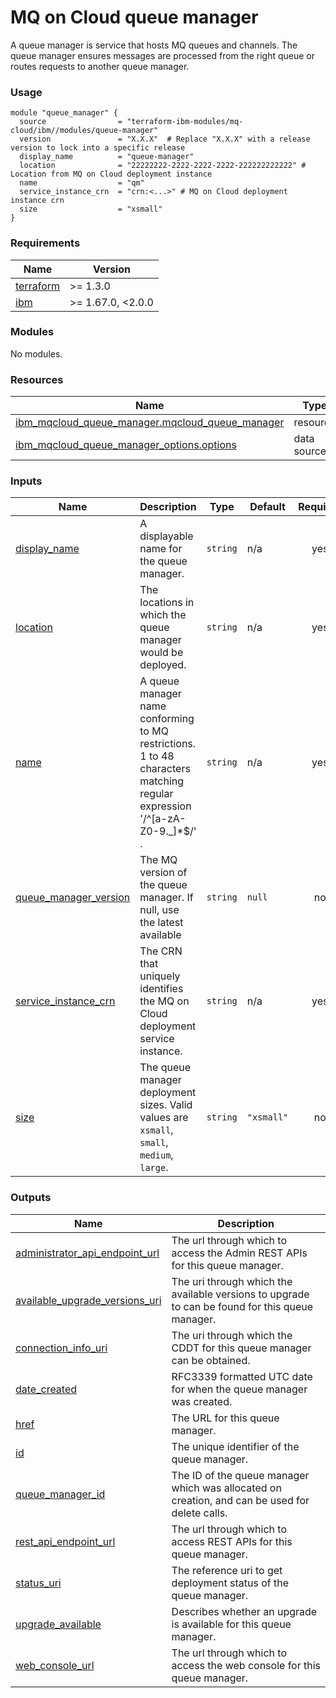 # MQ on Cloud queue manager

A queue manager is service that hosts MQ queues and channels. The queue manager ensures messages are processed from the right queue or routes requests to another queue manager.

### Usage

```hcl
module "queue_manager" {
  source                = "terraform-ibm-modules/mq-cloud/ibm//modules/queue-manager"
  version               = "X.X.X"  # Replace "X.X.X" with a release version to lock into a specific release
  display_name          = "queue-manager"
  location              = "22222222-2222-2222-2222-222222222222" # Location from MQ on Cloud deployment instance
  name                  = "qm"
  service_instance_crn  = "crn:<...>" # MQ on Cloud deployment instance crn
  size                  = "xsmall"
}
```

<!-- The following content is automatically populated by the pre-commit hook -->
<!-- BEGINNING OF PRE-COMMIT-TERRAFORM DOCS HOOK -->
### Requirements

| Name | Version |
|------|---------|
| <a name="requirement_terraform"></a> [terraform](#requirement\_terraform) | >= 1.3.0 |
| <a name="requirement_ibm"></a> [ibm](#requirement\_ibm) | >= 1.67.0, <2.0.0 |

### Modules

No modules.

### Resources

| Name | Type |
|------|------|
| [ibm_mqcloud_queue_manager.mqcloud_queue_manager](https://registry.terraform.io/providers/ibm-cloud/ibm/latest/docs/resources/mqcloud_queue_manager) | resource |
| [ibm_mqcloud_queue_manager_options.options](https://registry.terraform.io/providers/ibm-cloud/ibm/latest/docs/data-sources/mqcloud_queue_manager_options) | data source |

### Inputs

| Name | Description | Type | Default | Required |
|------|-------------|------|---------|:--------:|
| <a name="input_display_name"></a> [display\_name](#input\_display\_name) | A displayable name for the queue manager. | `string` | n/a | yes |
| <a name="input_location"></a> [location](#input\_location) | The locations in which the queue manager would be deployed. | `string` | n/a | yes |
| <a name="input_name"></a> [name](#input\_name) | A queue manager name conforming to MQ restrictions. 1 to 48 characters matching regular expression '/^[a-zA-Z0-9.\_]*$/' . | `string` | n/a | yes |
| <a name="input_queue_manager_version"></a> [queue\_manager\_version](#input\_queue\_manager\_version) | The MQ version of the queue manager. If null, use the latest available | `string` | `null` | no |
| <a name="input_service_instance_crn"></a> [service\_instance\_crn](#input\_service\_instance\_crn) | The CRN that uniquely identifies the MQ on Cloud deployment service instance. | `string` | n/a | yes |
| <a name="input_size"></a> [size](#input\_size) | The queue manager deployment sizes. Valid values are `xsmall`, `small`, `medium`, `large`. | `string` | `"xsmall"` | no |

### Outputs

| Name | Description |
|------|-------------|
| <a name="output_administrator_api_endpoint_url"></a> [administrator\_api\_endpoint\_url](#output\_administrator\_api\_endpoint\_url) | The url through which to access the Admin REST APIs for this queue manager. |
| <a name="output_available_upgrade_versions_uri"></a> [available\_upgrade\_versions\_uri](#output\_available\_upgrade\_versions\_uri) | The uri through which the available versions to upgrade to can be found for this queue manager. |
| <a name="output_connection_info_uri"></a> [connection\_info\_uri](#output\_connection\_info\_uri) | The uri through which the CDDT for this queue manager can be obtained. |
| <a name="output_date_created"></a> [date\_created](#output\_date\_created) | RFC3339 formatted UTC date for when the queue manager was created. |
| <a name="output_href"></a> [href](#output\_href) | The URL for this queue manager. |
| <a name="output_id"></a> [id](#output\_id) | The unique identifier of the queue manager. |
| <a name="output_queue_manager_id"></a> [queue\_manager\_id](#output\_queue\_manager\_id) | The ID of the queue manager which was allocated on creation, and can be used for delete calls. |
| <a name="output_rest_api_endpoint_url"></a> [rest\_api\_endpoint\_url](#output\_rest\_api\_endpoint\_url) | The url through which to access REST APIs for this queue manager. |
| <a name="output_status_uri"></a> [status\_uri](#output\_status\_uri) | The reference uri to get deployment status of the queue manager. |
| <a name="output_upgrade_available"></a> [upgrade\_available](#output\_upgrade\_available) | Describes whether an upgrade is available for this queue manager. |
| <a name="output_web_console_url"></a> [web\_console\_url](#output\_web\_console\_url) | The url through which to access the web console for this queue manager. |
<!-- END OF PRE-COMMIT-TERRAFORM DOCS HOOK -->

